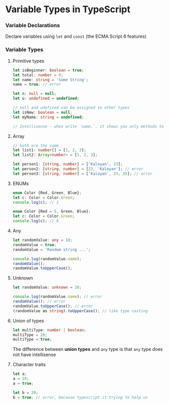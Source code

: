 # Variable Types in TypeScript

### Variable Declarations
Declare variables using `let` and `const` (the ECMA Script 6 features)

### Variable Types

1. Primitive types
    ```typescript
    let isBeginner: boolean = true;
    let total: number = 0;
    let name: string = 'Some String';
    name = true; // error

    let n: null = null;
    let u: undefined = undefined;

    // null and udefined can be assigned to other types
    let isNew: boolean = null;
    let myName: string = undefined;

    // Intellisense - when write `name.`, it shows you only methods to strings. When write `total.` it shows you only methods to numbers
    ```
    
2. Array
    ```typescript
    // both are the same
    let list1: number[] = [1, 2, 3];
    let list2: Array<number> = [1, 2, 3];

    let person1: [string, number] = ['Kaloyan', 23];
    let person2: [string, number] = [23, 'Kaloyan']; // error
    let person3: [string, number] = ['Kaloyan', 23, 35]; // error
    ```

3. ENUMs
    ```typescript
    enum Color {Red, Green, Blue};
    let c: Color = Color.Green;
    console.log(c); // 1

    enum Color {Red = 5, Green, Blue};
    let c: Color = Color.Green;
    console.log(c); // 6
    ```
    
4. Any
    ```typescript
    let randomValue: any = 10;
    randomValue = true;
    randomValue = 'Random string ...';

    console.log(randomValue.name);
    randomValue();
    randomValue.toUpperCase();
    ```

5. Unknown
    ```typescript
    let randomValue: unknown = 10;

    console.log(randomValue.name); // error
    randomValue(); // error
    randomValue.toUpperCase(); // error
    (randomValue as string).toUpperCase(); // like type casting
    ```

6. Union of types
    ```typescript
    let multiType: number | boolean;
    multiType = 20;
    multiType = true;
    ```

    The difference between **union types** and `any` type is that `any` type does not have intellisense

7. Character traits
    ```typescript
    let a;
    a = 10;
    a = true;

    let b = 20;
    b = true; // error, because typescript it trying to help us
    ```